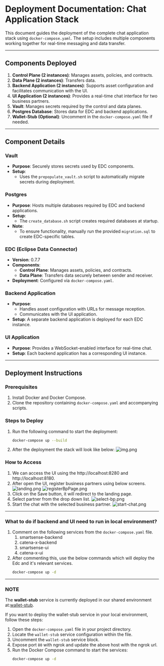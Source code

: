 # Deployment Documentation: Chat Application Stack

This document guides the deployment of the complete chat application stack using `docker-compose.yaml`. The setup
includes multiple components working together for real-time messaging and data transfer.

---

## Components Deployed

1. **Control Plane (2 instances)**: Manages assets, policies, and contracts.
2. **Data Plane (2 instances)**: Transfers data.
3. **Backend Application (2 instances)**: Supports asset configuration and facilitates communication with the UI.
4. **UI Application (2 instances)**: Provides a real-time chat interface for two business partners.
5. **Vault**: Manages secrets required by the control and data planes.
6. **Postgres Database**: Stores data for EDC and backend applications.
7. **Wallet-Stub (Optional)**: Uncomment in the `docker-compose.yaml` file if needed.

---

## Component Details

### **Vault**

- **Purpose**: Securely stores secrets used by EDC components.
- **Setup**:
    - Uses the `prepopulate_vault.sh` script to automatically migrate secrets during deployment.

### **Postgres**

- **Purpose**: Hosts multiple databases required by EDC and backend applications.
- **Setup**:
    - The `create_database.sh` script creates required databases at startup.
- **Note**:
    - To ensure functionality, manually run the provided `migration.sql` to create EDC-specific tables.

### **EDC (Eclipse Data Connector)**

- **Version**: 0.7.7
- **Components**:
    - **Control Plane**: Manages assets, policies, and contracts.
    - **Data Plane**: Transfers data securely between sender and receiver.
- **Deployment**: Configured via `docker-compose.yaml`.

### **Backend Application**

- **Purpose**:
    - Handles asset configuration with URLs for message reception.
    - Communicates with the UI application.
- **Setup**: A separate backend application is deployed for each EDC instance.

### **UI Application**

- **Purpose**: Provides a WebSocket-enabled interface for real-time chat.
- **Setup**: Each backend application has a corresponding UI instance.

---

## Deployment Instructions

### **Prerequisites**

1. Install Docker and Docker Compose.
2. Clone the repository containing `docker-compose.yaml` and accompanying scripts.

### **Steps to Deploy**

1. Run the following command to start the deployment:
   ```bash
   docker-compose up --build

2. After the deployment the stack will look like below:
   ![img.png](images/deployment/deployment-stack.png)

### **How to Access**

1. We can access the UI using the http://localhost:8280 and http://localhost:8180.
2. After open the UI, register business partners using below screens.
   ![landing.png](images/ui/landingPage.png)
   ![registerBpPage.png](images/ui/registerBpPage.png)
3. Click on the Save button, it will redirect to the landing page.
4. Select partner from the drop down list.
   ![select-bp.png](images/ui/select-bp.png)
5. Start the chat with the selected business partner.
   ![start-chat.png](images/ui/start-chat.png)

---

### **What to do if backend and UI need to run in local environment?**

1. Comment on the following services from the `docker-compose.yaml` file.
    1. smartsense-backend
    2. catena-x-backend
    3. smartsense-ui
    4. catena-x-ui
2. After commenting this, use the below commands which will deploy the Edc and it's relevant services.
   ```bash
   docker-compose up -d

---

### **NOTE**

The **wallet-stub** service is currently deployed in our shared environment
at:[wallet-stub](https://wallet.learn.smartsenselabs.com/ui/swagger-ui/index.html).

If you want to deploy the wallet-stub service in your local environment, follow these steps:

1. Open the `docker-compose.yaml` file in your project directory.
2. Locate the `wallet-stub` service configuration within the file.
3. Uncomment the `wallet-stub` service block.
4. Expose port `80` with ngrok and update the above host with the ngrok url.
5. Run the Docker Compose command to start the services:
   ```bash
   docker-compose up -d
